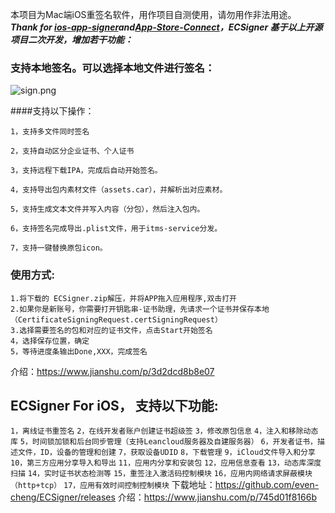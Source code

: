 本项目为Mac端iOS重签名软件，用作项目自测使用，请勿用作非法用途。
***Thank for [ios-app-signer](https://github.com/DanTheMan827/ios-app-signer)and[App-Store-Connect](https://github.com/AvdLee/appstoreconnect-swift-sdk)，ECSigner 基于以上开源项目二次开发，增加若干功能：***
### 支持本地签名。可以选择本地文件进行签名：
![ sign.png](https://github.com/even-cheng/even-appSigner/blob/master/ecsign.png)

####支持以下操作：
```
1，支持多文件同时签名
```
```
2，支持自动区分企业证书、个人证书
```
```
3，支持远程下载IPA，完成后自动开始签名。
```
```
4，支持导出包内素材文件（assets.car），并解析出对应素材。
```
```
5，支持生成文本文件并写入内容（分包），然后注入包内。
```
```
6，支持签名完成导出.plist文件，用于itms-service分发。
```
```
7，支持一键替换原包icon。
``` 

### 使用方式:
```
1.将下载的 ECSigner.zip解压，并将APP拖入应用程序,双击打开
2.如果你是新账号，你需要打开钥匙串-证书助理，先请求一个证书并保存本地（CertificateSigningRequest.certSigningRequest）
3.选择需要签名的包和对应的证书文件，点击Start开始签名
4，选择保存位置，确定
5，等待进度条输出Done,XXX，完成签名
```
介绍：https://www.jianshu.com/p/3d2dcd8b8e07


## ECSigner For iOS， 支持以下功能:
`1，离线证书重签名`
`2，在线开发者账户创建证书超级签`
`3，修改原包信息`
`4，注入和移除动态库`
`5，时间锁加锁和后台同步管理（支持Leancloud服务器及自建服务器）`
`6，开发者证书，描述文件，ID，设备的管理和创建`
`7，获取设备UDID`
`8，下载管理`
`9，iCloud文件导入和分享`
`10，第三方应用分享导入和导出`
`11，应用内分享和安装包`
`12，应用信息查看`
`13，动态库深度扫描`
`14，实时证书状态检测等`
`15，重签注入激活码控制模块`
`16，应用内网络请求屏蔽模块（http+tcp）`
`17，应用有效时间控制控制模块`
下载地址：https://github.com/even-cheng/ECSigner/releases
介绍：https://www.jianshu.com/p/745d01f8166b


